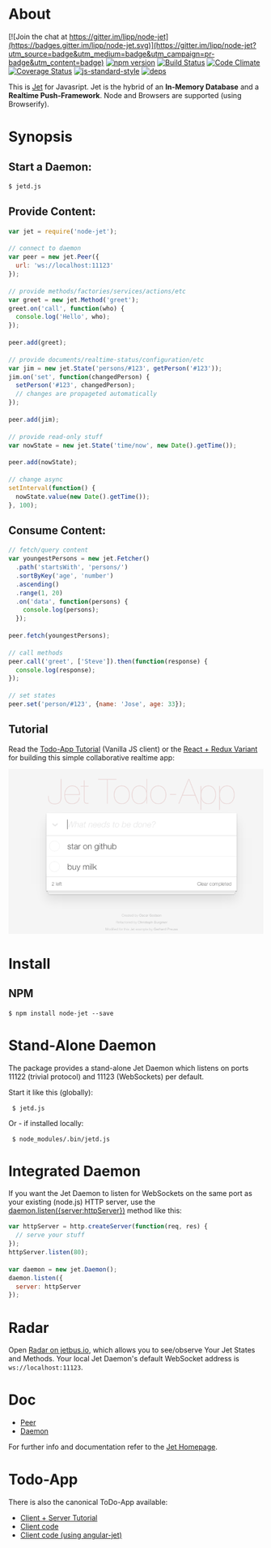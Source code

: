 # About

[![Join the chat at https://gitter.im/lipp/node-jet](https://badges.gitter.im/lipp/node-jet.svg)](https://gitter.im/lipp/node-jet?utm_source=badge&utm_medium=badge&utm_campaign=pr-badge&utm_content=badge)
[![npm version](https://badge.fury.io/js/node-jet.svg)](http://badge.fury.io/js/node-jet) [![Build Status](https://travis-ci.org/lipp/node-jet.svg?branch=master)](https://travis-ci.org/lipp/node-jet) [![Code Climate](https://codeclimate.com/github/lipp/node-jet/badges/gpa.svg)](https://codeclimate.com/github/lipp/node-jet) [![Coverage Status](https://coveralls.io/repos/lipp/node-jet/badge.png?branch=master)](https://coveralls.io/r/lipp/node-jet?branch=master)
[![js-standard-style](https://img.shields.io/badge/code%20style-standard-brightgreen.svg)](http://standardjs.com/)
[![deps](https://david-dm.org/lipp/node-jet.svg)](https://david-dm.org/lipp/node-jet.svg) 

This is [Jet](http://jetbus.io/) for Javasript. Jet is the hybrid of an **In-Memory Database** and a **Realtime Push-Framework**. Node and Browsers are supported (using Browserify).


# Synopsis

## Start a Daemon:

```sh
$ jetd.js
```

## Provide Content:

```javascript
var jet = require('node-jet');

// connect to daemon
var peer = new jet.Peer({
  url: 'ws://localhost:11123' 
});

// provide methods/factories/services/actions/etc
var greet = new jet.Method('greet');
greet.on('call', function(who) {
  console.log('Hello', who);
});

peer.add(greet);

// provide documents/realtime-status/configuration/etc
var jim = new jet.State('persons/#123', getPerson('#123'));
jim.on('set', function(changedPerson) {
  setPerson('#123', changedPerson);
  // changes are propageted automatically
});

peer.add(jim);

// provide read-only stuff
var nowState = new jet.State('time/now', new Date().getTime());

peer.add(nowState);

// change async
setInterval(function() {
  nowState.value(new Date().getTime());
}, 100);
```

## Consume Content:

```javascript
// fetch/query content
var youngestPersons = new jet.Fetcher()
  .path('startsWith', 'persons/')
  .sortByKey('age', 'number')
  .ascending()
  .range(1, 20)
  .on('data', function(persons) {
    console.log(persons);
  });

peer.fetch(youngestPersons);

// call methods
peer.call('greet', ['Steve']).then(function(response) {
  console.log(response);
});

// set states
peer.set('person/#123', {name: 'Jose', age: 33});
```

## Tutorial

Read the [Todo-App Tutorial](https://github.com/lipp/node-jet/tree/master/examples/todo/README.md) (Vanilla JS client) or the [React + Redux Variant](https://github.com/lipp/next-todos) for building this simple collaborative realtime app:

[![Jet Todo-App](./jet-todo.png)](https://todos.now.sh)

# Install

## NPM
  
    $ npm install node-jet --save


# Stand-Alone Daemon

The package provides a stand-alone Jet Daemon which listens on ports
11122 (trivial protocol) and 11123 (WebSockets) per default.

Start it like this (globally):

     $ jetd.js
     
Or - if installed locally:

     $ node_modules/.bin/jetd.js
     

# Integrated Daemon

If you want the Jet Daemon to listen for WebSockets on the same port as your existing
(node.js) HTTP server, use the [daemon.listen({server:httpServer})](https://github.com/lipp/node-jet/blob/master/doc/daemon.md#daemonlistentcpport1234wsport4321)
method like this:

```javascript
var httpServer = http.createServer(function(req, res) {
  // serve your stuff
});
httpServer.listen(80);

var daemon = new jet.Daemon();
daemon.listen({
  server: httpServer
});
```

# Radar

Open [Radar on jetbus.io](http://jetbus.io/radar.html), which allows you to see/observe Your Jet States and Methods. Your local Jet Daemon's default WebSocket address is `ws://localhost:11123`.


# Doc

 - [Peer](./doc/peer.markdown)
 - [Daemon](./doc/daemon.markdown)

For further info and documentation refer to the [Jet Homepage](http://jetbus.io).

# Todo-App

There is also the canonical ToDo-App available:

   - [Client + Server Tutorial](./examples/todo/README.md)
   - [Client code](https://github.com/lipp/todomvc/blob/add-jet-angular/examples/jet-angular/js/controllers/todoCtrl.js)
   - [Client code (using angular-jet)](https://github.com/lipp/angular-jet/blob/master/tests/protractor/todo/todo.js)
